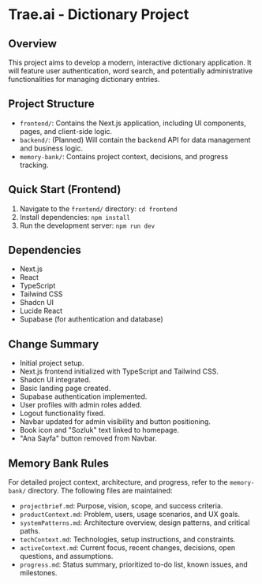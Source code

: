 # Trae.ai - Dictionary Project

## Overview
This project aims to develop a modern, interactive dictionary application. It will feature user authentication, word search, and potentially administrative functionalities for managing dictionary entries.

## Project Structure
- `frontend/`: Contains the Next.js application, including UI components, pages, and client-side logic.
- `backend/`: (Planned) Will contain the backend API for data management and business logic.
- `memory-bank/`: Contains project context, decisions, and progress tracking.

## Quick Start (Frontend)
1. Navigate to the `frontend/` directory: `cd frontend`
2. Install dependencies: `npm install`
3. Run the development server: `npm run dev`

## Dependencies
- Next.js
- React
- TypeScript
- Tailwind CSS
- Shadcn UI
- Lucide React
- Supabase (for authentication and database)

## Change Summary
- Initial project setup.
- Next.js frontend initialized with TypeScript and Tailwind CSS.
- Shadcn UI integrated.
- Basic landing page created.
- Supabase authentication implemented.
- User profiles with admin roles added.
- Logout functionality fixed.
- Navbar updated for admin visibility and button positioning.
- Book icon and "Sozluk" text linked to homepage.
- "Ana Sayfa" button removed from Navbar.

## Memory Bank Rules
For detailed project context, architecture, and progress, refer to the `memory-bank/` directory. The following files are maintained:
- `projectbrief.md`: Purpose, vision, scope, and success criteria.
- `productContext.md`: Problem, users, usage scenarios, and UX goals.
- `systemPatterns.md`: Architecture overview, design patterns, and critical paths.
- `techContext.md`: Technologies, setup instructions, and constraints.
- `activeContext.md`: Current focus, recent changes, decisions, open questions, and assumptions.
- `progress.md`: Status summary, prioritized to-do list, known issues, and milestones.